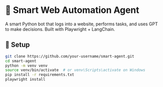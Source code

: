 # 🤖 Smart Web Automation Agent

A smart Python bot that logs into a website, performs tasks, and uses GPT to make decisions. Built with Playwright + LangChain.

## 🔧 Setup

```bash
git clone https://github.com/your-username/smart-agent.git
cd smart-agent
python -m venv venv
source venv/bin/activate  # or venv\Scripts\activate on Windows
pip install -r requirements.txt
playwright install
